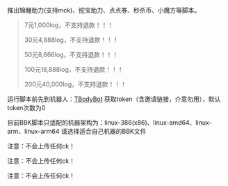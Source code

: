 推出锦鲤助力(支持mck)、挖宝助力、点点券、秒杀币、小魔方等脚本。

> 7元1,000log，不支持退款！！！
>
> 30元4,888log，不支持退款！！！
>
> 50元8,666log，不支持退款！！！
>
> 100元18,888log，不支持退款！！！
>
> 200元40,000log，不支持退款！！！

运行脚本前先到机器人：[TBodyBot](https://t.me/TBodyBot?start=4c3c62f8c384bc12099cf99950659503) 获取token（含邀请链接，介意勿用），默认token次数为0

目前BBK脚本只适配的机器架构为：linux-386(x86)、linux-amd64、linux-arm、linux-arm64 请选择适合自己机器的BBK文件

注意：不会上传任何ck！

注意：不会上传任何ck！

注意：不会上传任何ck！

